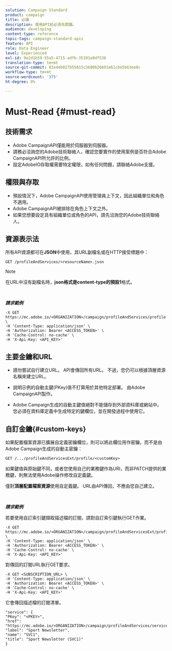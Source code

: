 ```yaml
---
solution: Campaign Standard
product: campaign
title: 必讀
description: 使用API前必須先閱讀。
audience: developing
content-type: reference
topic-tags: campaign-standard-apis
feature: API
role: Data Engineer
level: Experienced
exl-id: 9e2d1b59-55a5-4715-adfb-35191a9df536
translation-type: tm+mt
source-git-commit: 01e4eb027b55815c3680b26691e61cbe5b63ee8c
workflow-type: tm+mt
source-wordcount: '375'
ht-degree: 0%

---
```


# Must-Read {#must-read}

## 技術需求

* Adobe CampaignAPI僅能用於伺服器到伺服器。
* 請務必洽詢您的Adobe技術聯絡人，確認您要實作的使用案例是否符合Adobe CampaignAPI所允許的比例。
* 設定AdobeIO存取權需要特定權限，如有任何問題，請聯絡Adobe支援。

## 權限與存取

* 預設情況下，Adobe CampaignAPI使用管理員上下文，因此組織單位和角色不適用。
* Adobe CampaignAPI被排除在角色上下文之外。
* 如果您想要設定具有組織單位或角色的API，請先洽詢您的Adobe技術聯絡人。

## 資源表示法

所有API資源都可在&#x200B;**JSON**&#x200B;中使用，其URL副檔名或在HTTP接受標題中：

`GET /profileAndServices/<resourceName>.json`

>[!NOTE]
>
>在URL中沒有副檔名時，**json格式是content-type的預設1**&#x200B;格式。

<br/>

***請求範例***

```
-X GET https://mc.adobe.io/<ORGANIZATION>/campaign/profileAndServices/profile.json \
-H 'Content-Type: application/json' \
-H 'Authorization: Bearer <ACCESS_TOKEN>' \
-H 'Cache-Control: no-cache' \
-H 'X-Api-Key: <API_KEY>'
```

## 主要金鑰和URL

* 請勿嘗試自行建立URL。 API會傳回所有URL。 不過，您仍可以根據頂層資源名稱來建立URL。

* 說明示例的自動主鍵(PKey)值不打算用於其他特定部署。 由Adobe CampaignAPI製作。

* Adobe Campaign生成的自動主鍵值絕對不能儲存到外部資料庫或網站中。 您必須在資料庫定義中生成特定的鍵欄位，並在開發過程中使用它。

## 自訂金鑰{#custom-keys}

如果配置檔案資源已擴展自定義密鑰欄位，則可以將此欄位用作密鑰，而不是由Adobe Campaign生成的自動主密鑰：

`GET /.../profileAndServicesExt/profile/<customKey>`

如果鍵值與原始鍵不同，或者您使用自己的業務鍵作為URI，而非PATCH提供的業務鍵，則無法使用Adobe操作修改自定義鍵。

僅對&#x200B;**頂層配置檔案資源**&#x200B;使用自定義鍵。 URL由API傳回，不應由您自己建立。

<br/>

***請求範例***

若要使用自訂索引鍵擷取描述檔的訂閱，請對自訂索引鍵執行GET作業。

```
-X GET https://mc.adobe.io/<ORGANIZATION>/campaign/profileAndServicesExt/profile/<customKey> \
-H 'Content-Type: application/json' \
-H 'Authorization: Bearer <ACCESS_TOKEN>' \
-H 'Cache-Control: no-cache' \
-H 'X-Api-Key: <API_KEY>'
```

對傳回的訂閱URL執行GET要求。

```
-X GET <SUBSCRIPTION_URL> \
-H 'Content-Type: application/json' \
-H 'Authorization: Bearer <ACCESS_TOKEN>' \
-H 'Cache-Control: no-cache' \
-H 'X-Api-Key: <API_KEY>'
```

它會傳回描述檔的訂閱清單。

```
"service": {
"PKey": "<PKEY>",
"href": "https://mc.adobe.io/<ORGANIZATION>/campaign/profileAndServices/service/<PKEY>",
"label": "Sport Newsletter",
"name": "SVC1",
"title": "Sport Newsletter (SVC1)"
}
```
